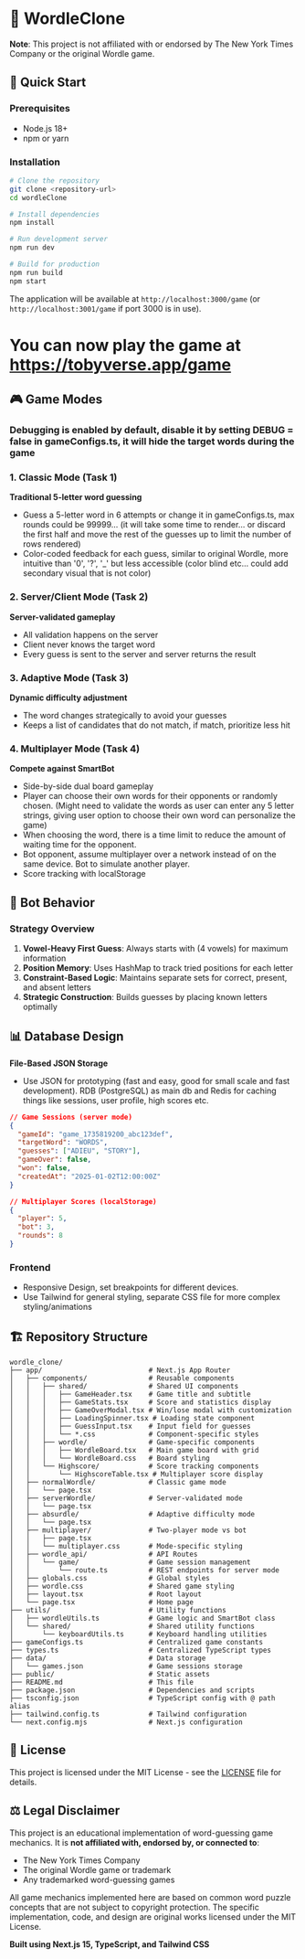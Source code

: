 # 🎯 WordleClone

**Note**: This project is not affiliated with or endorsed by The New York Times Company or the original Wordle game.

## 🚀 Quick Start

### Prerequisites

- Node.js 18+
- npm or yarn

### Installation

```bash
# Clone the repository
git clone <repository-url>
cd wordleClone

# Install dependencies
npm install

# Run development server
npm run dev

# Build for production
npm run build
npm start
```

The application will be available at `http://localhost:3000/game` (or `http://localhost:3001/game` if port 3000 is in use).

# You can now play the game at https://tobyverse.app/game

## 🎮 Game Modes

### Debugging is enabled by default, disable it by setting DEBUG = false in gameConfigs.ts, it will hide the target words during the game

### 1. Classic Mode (Task 1)

**Traditional 5-letter word guessing**

- Guess a 5-letter word in 6 attempts or change it in gameConfigs.ts, max rounds could be 99999... (it will take some time to render... or discard the first half and move the rest of the guesses up to limit the number of rows rendered)
- Color-coded feedback for each guess, similar to original Wordle, more intuitive than '0', '?', '\_' but less accessible (color blind etc... could add secondary visual that is not color)

### 2. Server/Client Mode (Task 2)

**Server-validated gameplay**

- All validation happens on the server
- Client never knows the target word
- Every guess is sent to the server and server returns the result

### 3. Adaptive Mode (Task 3)

**Dynamic difficulty adjustment**

- The word changes strategically to avoid your guesses
- Keeps a list of candidates that do not match, if match, prioritize less hit

### 4. Multiplayer Mode (Task 4)

**Compete against SmartBot**

- Side-by-side dual board gameplay
- Player can choose their own words for their opponents or randomly chosen. (Might need to validate the words as user can enter any 5 letter strings, giving user option to choose their own word can personalize the game)
- When choosing the word, there is a time limit to reduce the amount of waiting time for the opponent.
- Bot opponent, assume multiplayer over a network instead of on the same device. Bot to simulate another player.
- Score tracking with localStorage

## 🤖 Bot Behavior

### Strategy Overview

1. **Vowel-Heavy First Guess**: Always starts with (4 vowels) for maximum information
2. **Position Memory**: Uses HashMap to track tried positions for each letter
3. **Constraint-Based Logic**: Maintains separate sets for correct, present, and absent letters
4. **Strategic Construction**: Builds guesses by placing known letters optimally

## 📊 Database Design

**File-Based JSON Storage**

- Use JSON for prototyping (fast and easy, good for small scale and fast development). RDB (PostgreSQL) as main db and Redis for caching things like sessions, user profile, high scores etc.

```json
// Game Sessions (server mode)
{
  "gameId": "game_1735819200_abc123def",
  "targetWord": "WORDS",
  "guesses": ["ADIEU", "STORY"],
  "gameOver": false,
  "won": false,
  "createdAt": "2025-01-02T12:00:00Z"
}

// Multiplayer Scores (localStorage)
{
  "player": 5,
  "bot": 3,
  "rounds": 8
}
```

### Frontend

- Responsive Design, set breakpoints for different devices.
- Use Tailwind for general styling, separate CSS file for more complex styling/animations

## 🏗️ Repository Structure

```
wordle_clone/
├── app/                          # Next.js App Router
│   ├── components/               # Reusable components
│   │   ├── shared/               # Shared UI components
│   │   │   ├── GameHeader.tsx    # Game title and subtitle
│   │   │   ├── GameStats.tsx     # Score and statistics display
│   │   │   ├── GameOverModal.tsx # Win/lose modal with customization
│   │   │   ├── LoadingSpinner.tsx # Loading state component
│   │   │   ├── GuessInput.tsx    # Input field for guesses
│   │   │   └── *.css             # Component-specific styles
│   │   ├── wordle/               # Game-specific components
│   │   │   ├── WordleBoard.tsx   # Main game board with grid
│   │   │   └── WordleBoard.css   # Board styling
│   │   └── Highscore/            # Score tracking components
│   │       └── HighscoreTable.tsx # Multiplayer score display
│   ├── normalWordle/             # Classic game mode
│   │   └── page.tsx
│   ├── serverWordle/             # Server-validated mode
│   │   └── page.tsx
│   ├── absurdle/                 # Adaptive difficulty mode
│   │   └── page.tsx
│   ├── multiplayer/              # Two-player mode vs bot
│   │   ├── page.tsx
│   │   └── multiplayer.css       # Mode-specific styling
│   ├── wordle_api/               # API Routes
│   │   └── game/                 # Game session management
│   │       └── route.ts          # REST endpoints for server mode
│   ├── globals.css               # Global styles
│   ├── wordle.css                # Shared game styling
│   ├── layout.tsx                # Root layout
│   └── page.tsx                  # Home page
├── utils/                        # Utility functions
│   ├── wordleUtils.ts            # Game logic and SmartBot class
│   └── shared/                   # Shared utility functions
│       └── keyboardUtils.ts      # Keyboard handling utilities
├── gameConfigs.ts                # Centralized game constants
├── types.ts                      # Centralized TypeScript types
├── data/                         # Data storage
│   └── games.json                # Game sessions storage
├── public/                       # Static assets
├── README.md                     # This file
├── package.json                  # Dependencies and scripts
├── tsconfig.json                 # TypeScript config with @ path alias
├── tailwind.config.ts            # Tailwind configuration
└── next.config.mjs               # Next.js configuration
```

## 📝 License

This project is licensed under the MIT License - see the [LICENSE](LICENSE) file for details.

## ⚖️ Legal Disclaimer

This project is an educational implementation of word-guessing game mechanics. It is **not affiliated with, endorsed by, or connected to**:

- The New York Times Company
- The original Wordle game or trademark
- Any trademarked word-guessing games

All game mechanics implemented here are based on common word puzzle concepts that are not subject to copyright protection. The specific implementation, code, and design are original works licensed under the MIT License.

**Built using Next.js 15, TypeScript, and Tailwind CSS**

